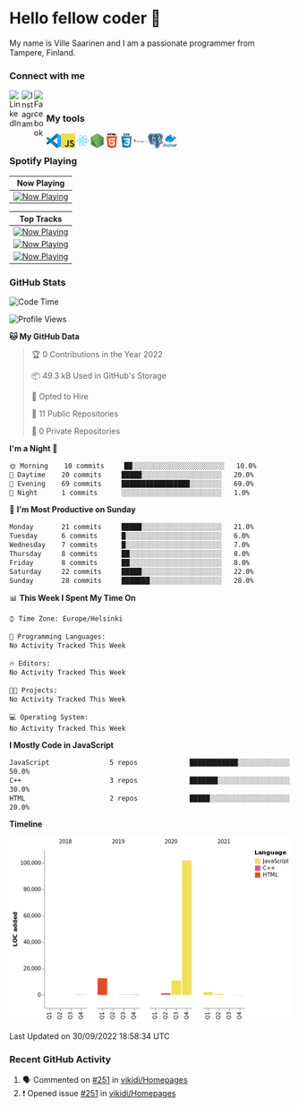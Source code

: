 # Hello fellow coder 👋
My name is Ville Saarinen and I am a passionate programmer from Tampere, Finland.

### Connect with me
[<img align="left" alt="LinkedIn" width="22px" src="https://cdn.jsdelivr.net/npm/simple-icons@v4/icons/linkedin.svg" />][linkedin]

[<img align="left" alt="Instagram" width="22px" src="https://cdn.jsdelivr.net/npm/simple-icons@v4/icons/instagram.svg" />][instagram]

[<img align="left" alt="Facebook" width="22px" src="https://cdn.jsdelivr.net/npm/simple-icons@v4/icons/facebook.svg" />][facebook]

<br />

### My tools
[<img align="left" alt="Visual Studio Code" width="26px" src="https://raw.githubusercontent.com/github/explore/80688e429a7d4ef2fca1e82350fe8e3517d3494d/topics/visual-studio-code/visual-studio-code.png" />][vscode]

[<img align="left" alt="Javascript" width="26px" src="https://raw.githubusercontent.com/github/explore/80688e429a7d4ef2fca1e82350fe8e3517d3494d/topics/javascript/javascript.png" />][javascript]

[<img align="left" alt="ReactJS" width="26px" src="https://raw.githubusercontent.com/github/explore/80688e429a7d4ef2fca1e82350fe8e3517d3494d/topics/react/react.png" />][react]

[<img align="left" alt="NodeJS" width="26px" src="https://raw.githubusercontent.com/github/explore/80688e429a7d4ef2fca1e82350fe8e3517d3494d/topics/nodejs/nodejs.png" />][nodejs]

[<img align="left" alt="HTML" width="26px" src="https://raw.githubusercontent.com/github/explore/80688e429a7d4ef2fca1e82350fe8e3517d3494d/topics/html/html.png" />][html]

[<img align="left" alt="CSS" width="26px" src="https://raw.githubusercontent.com/github/explore/80688e429a7d4ef2fca1e82350fe8e3517d3494d/topics/css/css.png" />][css]

[<img align="left" alt="MongoDB" width="26px" src="https://raw.githubusercontent.com/github/explore/80688e429a7d4ef2fca1e82350fe8e3517d3494d/topics/mongodb/mongodb.png" />][mongodb]

[<img align="left" alt="PostgreSQL" width="26px" src="https://raw.githubusercontent.com/github/explore/80688e429a7d4ef2fca1e82350fe8e3517d3494d/topics/postgresql/postgresql.png" />][postgresql]

[<img align="left" alt="Docker" width="26px" src="https://raw.githubusercontent.com/github/explore/80688e429a7d4ef2fca1e82350fe8e3517d3494d/topics/docker/docker.png" />][docker]

<br />

### Spotify Playing

| Now Playing                                                                                                                    |
| ------------------------------------------------------------------------------------------------------------------------------ |
| <a href="https://natemoo-re-fszw9qq8k.vercel.app/now-playing?open"><img src="https://natemoo-re-fszw9qq8k.vercel.app/now-playing" width="540" height="64" alt="Now Playing"></a> |


<table>
  <thead>
    <tr>
      <th>Top Tracks</th>
    </tr>
  </thead>
  <tbody>
    <tr>
      <td><a href="https://natemoo-re-fszw9qq8k.vercel.app/top-tracks?i=1&open"><img src="https://natemoo-re-fszw9qq8k.vercel.app/top-tracks?i=1" width="540" height="64" alt="Now Playing"></a></td>
    </tr>
    <tr></tr> <!-- hide gray row -->
    <tr>
      <td><a href="https://natemoo-re-fszw9qq8k.vercel.app/top-tracks?i=2&open"><img src="https://natemoo-re-fszw9qq8k.vercel.app/top-tracks?i=2" width="540" height="64" alt="Now Playing"></a></td>
    </tr>
    <tr></tr> <!-- hide gray row -->
    <tr>
      <td><a href="https://natemoo-re-fszw9qq8k.vercel.app/top-tracks?i=3&open"><img src="https://natemoo-re-fszw9qq8k.vercel.app/top-tracks?i=3" width="540" height="64" alt="Now Playing"></a></td>
    </tr>
  </tbody>
</table>

### GitHub Stats

<!--START_SECTION:waka-->
![Code Time](http://img.shields.io/badge/Code%20Time-211%20hrs%2041%20mins-blue)

![Profile Views](http://img.shields.io/badge/Profile%20Views-0-blue)

**🐱 My GitHub Data** 

> 🏆 0 Contributions in the Year 2022
 > 
> 📦 49.3 kB Used in GitHub's Storage 
 > 
> 💼 Opted to Hire
 > 
> 📜 11 Public Repositories 
 > 
> 🔑 0 Private Repositories  
 > 
**I'm a Night 🦉** 

```text
🌞 Morning    10 commits     ██░░░░░░░░░░░░░░░░░░░░░░░   10.0% 
🌆 Daytime    20 commits     █████░░░░░░░░░░░░░░░░░░░░   20.0% 
🌃 Evening    69 commits     █████████████████░░░░░░░░   69.0% 
🌙 Night      1 commits      ░░░░░░░░░░░░░░░░░░░░░░░░░   1.0%

```
📅 **I'm Most Productive on Sunday** 

```text
Monday       21 commits     █████░░░░░░░░░░░░░░░░░░░░   21.0% 
Tuesday      6 commits      █░░░░░░░░░░░░░░░░░░░░░░░░   6.0% 
Wednesday    7 commits      █░░░░░░░░░░░░░░░░░░░░░░░░   7.0% 
Thursday     8 commits      ██░░░░░░░░░░░░░░░░░░░░░░░   8.0% 
Friday       8 commits      ██░░░░░░░░░░░░░░░░░░░░░░░   8.0% 
Saturday     22 commits     █████░░░░░░░░░░░░░░░░░░░░   22.0% 
Sunday       28 commits     ███████░░░░░░░░░░░░░░░░░░   28.0%

```


📊 **This Week I Spent My Time On** 

```text
⌚︎ Time Zone: Europe/Helsinki

💬 Programming Languages: 
No Activity Tracked This Week

🔥 Editors: 
No Activity Tracked This Week

🐱‍💻 Projects: 
No Activity Tracked This Week

💻 Operating System: 
No Activity Tracked This Week

```

**I Mostly Code in JavaScript** 

```text
JavaScript               5 repos             ████████████░░░░░░░░░░░░░   50.0% 
C++                      3 repos             ███████░░░░░░░░░░░░░░░░░░   30.0% 
HTML                     2 repos             █████░░░░░░░░░░░░░░░░░░░░   20.0%

```


**Timeline**

![Chart not found](https://raw.githubusercontent.com/vikidi/vikidi/main/charts/bar_graph.png) 


 Last Updated on 30/09/2022 18:58:34 UTC
<!--END_SECTION:waka-->

### Recent GitHub Activity

<!--START_SECTION:activity-->
1. 🗣 Commented on [#251](https://github.com/vikidi/Homepages/issues/251) in [vikidi/Homepages](https://github.com/vikidi/Homepages)
2. ❗️ Opened issue [#251](https://github.com/vikidi/Homepages/issues/251) in [vikidi/Homepages](https://github.com/vikidi/Homepages)
<!--END_SECTION:activity-->

[facebook]: https://www.facebook.com/ville.saarinen.9
[instagram]: https://www.instagram.com/vikidii/
[linkedin]: https://www.linkedin.com/in/ville-saarinen/

[vscode]: https://code.visualstudio.com/
[javascript]: https://developer.mozilla.org/en-US/docs/Web/JavaScript
[react]: https://reactjs.org/
[nodejs]: https://nodejs.org/en/
[html]: https://developer.mozilla.org/en-US/docs/Web/HTML
[css]: https://developer.mozilla.org/en-US/docs/Web/CSS
[mongodb]: https://www.mongodb.com/
[postgresql]: https://www.postgresql.org/
[docker]: https://www.docker.com/
